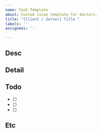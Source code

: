 ```yaml
---
name: Task Template
about: Custom issue template for doctors.
title: "[Client / Server] Title "
labels: ''
assignees: ''

---
```


<!-- 담당자는 이슈 발급자 + PO를 꼭 넣어주세요 -->
## Desc
<!-- 해당 기능에 대한 요약글 -->

## Detail
<!-- 해당 기능에 대한 상세 요소-->

## Todo
- [ ] 
- [ ] 
- [ ] 

## Etc
